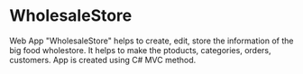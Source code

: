 # WholesaleStore

Web App "WholesaleStore" helps to create, edit, store the information of the big food wholestore. 
It helps to make the ptoducts, categories, orders, customers.
App is created using C# MVC method.
